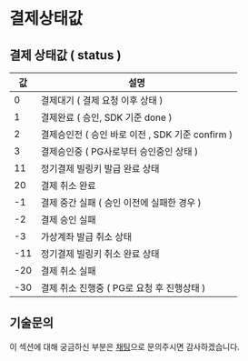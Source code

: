 # 결제상태값

## **결제 상태값 ( status )**

| 값   | 설명                                  |
| --- | ----------------------------------- |
| 0   | 결제대기 ( 결제 요청 이후 상태 )                |
| 1   | 결제완료 ( 승인, SDK 기준 done )            |
| 2   | 결제승인전 ( 승인 바로 이전 , SDK 기준 confirm ) |
| 3   | 결제승인중 ( PG사로부터 승인중인 상태 )            |
| 11  | 정기결제 빌링키 발급 완료 상태                   |
| 20  | 결제 취소 완료                            |
| -1  | 결제 중간 실패 ( 승인 이전에 실패한 경우 )          |
| -2  | 결제 승인 실패                            |
| -3  | 가상계좌 발급 취소 상태                       |
| -11 | 정기결제 빌링키 취소 완료 상태                   |
| -20 | 결제 취소 실패                            |
| -30 | 결제 취소 진행중 ( PG로 요청 후 진행상태 )         |

## 기술문의&#x20;

이 섹션에 대해 궁금하신 부분은 [채팅](https://bootpay.channel.io)으로 문의주시면 감사하겠습니다.&#x20;
